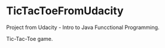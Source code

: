 # TicTacToeFromUdacity

Project from Udacity - Intro to Java Funcctional Programming.

Tic-Tac-Toe game.
